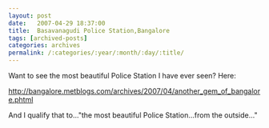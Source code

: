 ```yaml
---
layout: post
date:	2007-04-29 18:37:00
title:  Basavanagudi Police Station,Bangalore
tags: [archived-posts]
categories: archives
permalink: /:categories/:year/:month/:day/:title/
---
```

Want to see the most beautiful Police Station I have ever seen? Here:

http://bangalore.metblogs.com/archives/2007/04/another_gem_of_bangalore.phtml

And I qualify that to..."the most beautiful Police Station...from the outside..."
